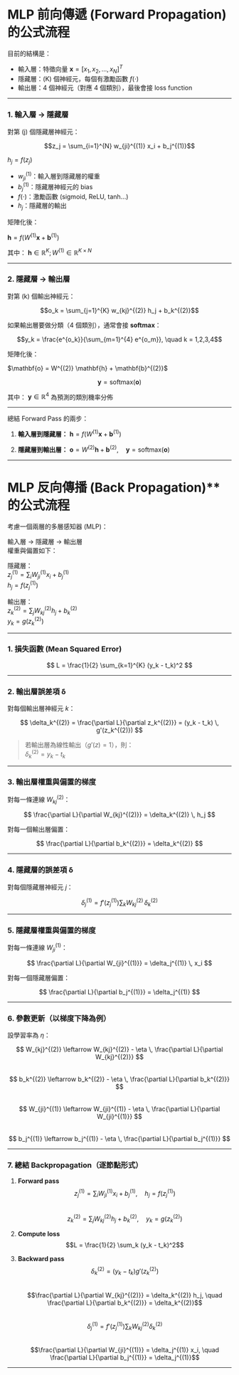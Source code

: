 # **MLP 前向傳遞 (Forward Propagation)** 的公式流程  
目前的結構是：

* 輸入層：特徵向量 $\mathbf{x} = [x_1, x_2, ..., x_N]^T$
* 隱藏層：(K) 個神經元，每個有激勵函數 $f(\cdot)$
* 輸出層：4 個神經元（對應 4 個類別），最後會接 loss function

---

### 1. 輸入層 → 隱藏層

對第 (j) 個隱藏層神經元：

$$z_j = \sum_{i=1}^{N} w_{ji}^{(1)} x_i + b_j^{(1)}$$

$h_j = f(z_j)$

* $w_{ji}^{(1)}$：輸入層到隱藏層的權重
* $b_j^{(1)}$：隱藏層神經元的 bias
* $f(\cdot)$：激勵函數 (sigmoid, ReLU, tanh...)
* $h_j$：隱藏層的輸出

矩陣化後：

$\mathbf{h} = f\big(W^{(1)} \mathbf{x} + \mathbf{b}^{(1)}\big)$

其中：
$\mathbf{h} \in \mathbb{R}^K ; W^{(1)} \in \mathbb{R}^{K \times N}$

---

### 2. 隱藏層 → 輸出層

對第 (k) 個輸出神經元：

$$o_k = \sum_{j=1}^{K} w_{kj}^{(2)} h_j + b_k^{(2)}$$

如果輸出層要做分類（4 個類別），通常會接 **softmax**：

$$y_k = \frac{e^{o_k}}{\sum_{m=1}^{4} e^{o_m}}, \quad k = 1,2,3,4$$

矩陣化後：

$\mathbf{o} = W^{(2)} \mathbf{h} + \mathbf{b}^{(2)}\$

$$\mathbf{y} = \text{softmax}(\mathbf{o})$$

其中：
$\mathbf{y} \in \mathbb{R}^4$ 為預測的類別機率分佈

---

總結 Forward Pass 的兩步：

1. **輸入層到隱藏層：**
   $\mathbf{h} = f\big(W^{(1)} \mathbf{x} + \mathbf{b}^{(1)}\big)$

2. **隱藏層到輸出層：**
   $\mathbf{o} = W^{(2)} \mathbf{h} + \mathbf{b}^{(2)}, \quad \mathbf{y} = \text{softmax}(\mathbf{o})$

---


# MLP 反向傳播 (Back Propagation)** 的公式流程 

考慮一個兩層的多層感知器 (MLP)：

輸入層 → 隱藏層 → 輸出層  
權重與偏置如下：

隱藏層：  <br>
$z_j^{(1)} = \sum_i W_{ji}^{(1)} x_i + b_j^{(1)}$  
$h_j = f(z_j^{(1)})$

輸出層： <br>
$z_k^{(2)} = \sum_j W_{kj}^{(2)} h_j + b_k^{(2)}$  
$y_k = g(z_k^{(2)})$

---

### **1. 損失函數 (Mean Squared Error)**

$$ L = \frac{1}{2} \sum_{k=1}^{K} (y_k - t_k)^2 $$

---

### **2. 輸出層誤差項 δ**

對每個輸出層神經元 $k$：

$$ \delta_k^{(2)} = \frac{\partial L}{\partial z_k^{(2)}} = (y_k - t_k) \, g'(z_k^{(2)}) $$

> 若輸出層為線性輸出（$g'(z) = 1$），則：  
> $\delta_k^{(2)} = y_k - t_k$

---

### **3. 輸出層權重與偏置的梯度**

對每一條連線 $W_{kj}^{(2)}$：

$$ \frac{\partial L}{\partial W_{kj}^{(2)}} = \delta_k^{(2)} \, h_j $$

對每一個輸出層偏置：

$$ \frac{\partial L}{\partial b_k^{(2)}} = \delta_k^{(2)} $$

---

### **4. 隱藏層的誤差項 δ**

對每個隱藏層神經元 $j$：

$$ \delta_j^{(1)} = f'(z_j^{(1)}) \sum_{k} W_{kj}^{(2)} \, \delta_k^{(2)} $$

---

### **5. 隱藏層權重與偏置的梯度**

對每一條連線 $W_{ji}^{(1)}$：

$$ \frac{\partial L}{\partial W_{ji}^{(1)}} = \delta_j^{(1)} \, x_i $$

對每一個隱藏層偏置：

$$ \frac{\partial L}{\partial b_j^{(1)}} = \delta_j^{(1)} $$

---

### **6. 參數更新（以梯度下降為例）**

設學習率為 $\eta$：

$$ W_{kj}^{(2)} \leftarrow W_{kj}^{(2)} - \eta \, \frac{\partial L}{\partial W_{kj}^{(2)}} $$  
$$ b_k^{(2)} \leftarrow b_k^{(2)} - \eta \, \frac{\partial L}{\partial b_k^{(2)}} $$  
$$ W_{ji}^{(1)} \leftarrow W_{ji}^{(1)} - \eta \, \frac{\partial L}{\partial W_{ji}^{(1)}} $$  
$$ b_j^{(1)} \leftarrow b_j^{(1)} - \eta \, \frac{\partial L}{\partial b_j^{(1)}} $$

---

### **7. 總結 Backpropagation（逐節點形式）**

1. **Forward pass**  
   $$z_j^{(1)} = \sum_i W_{ji}^{(1)} x_i + b_j^{(1)}, \quad h_j = f(z_j^{(1)})$$  
   $$z_k^{(2)} = \sum_j W_{kj}^{(2)} h_j + b_k^{(2)}, \quad y_k = g(z_k^{(2)})$$

2. **Compute loss**  
   $$L = \frac{1}{2} \sum_k (y_k - t_k)^2$$

3. **Backward pass**  
   $$\delta_k^{(2)} = (y_k - t_k) g'(z_k^{(2)})$$  
   $$\frac{\partial L}{\partial W_{kj}^{(2)}} = \delta_k^{(2)} h_j, \quad \frac{\partial L}{\partial b_k^{(2)}} = \delta_k^{(2)}$$  
   $$\delta_j^{(1)} = f'(z_j^{(1)}) \sum_k W_{kj}^{(2)} \delta_k^{(2)}$$  
   $$\frac{\partial L}{\partial W_{ji}^{(1)}} = \delta_j^{(1)} x_i, \quad \frac{\partial L}{\partial b_j^{(1)}} = \delta_j^{(1)}$$

---


